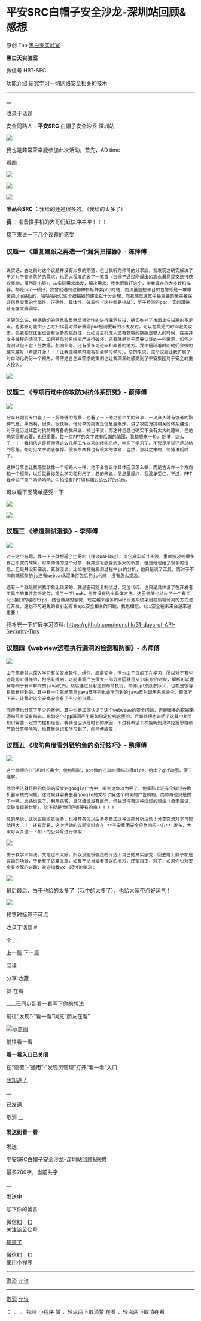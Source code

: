 #  平安SRC白帽子安全沙龙-深圳站回顾&感想

原创 Tao  [ 黑白天实验室 ](javascript:void\(0\);)

**黑白天实验室** ![]()

微信号 HBT-SEC

功能介绍 研究学习一切网络安全相关的技术

____

__

收录于话题

安全同路人 - **平安SRC** 白帽子安全沙龙 深圳站

![](https://raw.githubusercontent.com/tuchuang9/tc1/refs/heads/main/public/20211016225033.png)

我也是非常荣幸能参加此次活动，首先，AD time  

看图

![](https://raw.githubusercontent.com/tuchuang9/tc1/refs/heads/main/public/20211016225038.png)

![](https://raw.githubusercontent.com/tuchuang9/tc1/refs/heads/main/public/20211016225040.png)

![](https://raw.githubusercontent.com/tuchuang9/tc1/refs/heads/main/public/20211016225041.png)

 **唯品会SRC** ：我给的还是很多的。（我给的太多了）

 **我** ：准备换手机的大哥们赶快冲冲冲！！！

接下来说一下几个议题的感受

### 议题一 《重复建设之再造一个漏洞扫描器》- 陈师傅

![]()

    说实话，去之前对这个议题并没有太多的期望，但当我听完师傅的分享后，我发现这确实解决了甲方对于安全防护的需求，也更大程度的省了一笔钱（白帽子通过刚爆出的高危漏洞提交进行获取奖励，虽然是小钱），从实际需求出发，解决需求，我也很看好这个，毕竟现在的大多数扫描器，都是poc一顿扫，我曾就遇到过那种目标并非php的站，而流量监控平台的告警却是一堆爆破跑php路劲的，哈哈哈所以这个扫描器的建设就十分合理，而我感觉这其中最重要的是需要保证信息收集的全面性、正确性、具体性、效率性（这些都是挑战），至于检测的poc，实时跟进，补充强大漏洞库。

    不管怎么说，根据确切的信息收集然后针对性的进行漏洞扫描，确实弥补了市面上扫描器的不足点，也弥补可能由于乙方扫描器对最新漏洞poc检测更新的不太及时，可以在最短的时间避免攻击，但我相信这里也会有很多的挑战性，比如当主机庞大还有获取的数据足够大的时候，在高并发多线程的情况下，如何避免对系统资产进行破坏，还有就是对于需要认证的一些漏洞，如何才能测试但不留下脏数据，影响业务。还有很多可进步和改善的地方。我相信随着时间他们会做的越来越好（希望开源！！！让我这种菜鸡能有机会学习学习）。总的来说，这个议题让我扩展了对自动化的另一个视角，师傅结合企业需求的案例也让我深深的感受到了平安集团对于安全的重大投入。  

![](https://raw.githubusercontent.com/tuchuang9/tc1/refs/heads/main/public/20211016225042.png)

### 议题二 《专项行动中的攻防对抗体系研究》- 蔚师傅

![](https://raw.githubusercontent.com/tuchuang9/tc1/refs/heads/main/public/20211016225043.png)

    分享开始前专门查了一下蔚师傅的背景，也看了一下他之前相关的分享，一见真人就有强者的那种气息，果然啊，很快，很快啊，他分享的简直是信息量爆炸，讲了攻防对抗相关的体系建设，对于经历过红蓝对抗前期筹备的我来说，相当干货，而这种信息也确实不会有太大的趣味，但他确实很有必要，也很重要。每一页PPT的文字还有后面的脑图，我都想来一句: 卧槽，这么干！！！我相信这是蔚师傅这么几年工作以来的精华总结，学习了学习了。不管是用词还是总结的思路，都可见文字功底强悍。很多东西我也有很大的体会，当然，意料之中的，师傅讲超时了。

    这种分享也让我感觉就像一个指路人一样，他不会告诉你具体应该怎么做，而是告诉你一个方向和一个框架，以后就看你怎么学习和利用了，总的来说，信息量爆炸，我没承受住，不过，PPT我全拍下来了哈哈哈哈，生怕没有PPT资料错过这么好的总结。  

可以看下图简单感受一下

![](https://raw.githubusercontent.com/tuchuang9/tc1/refs/heads/main/public/20211016225044.png)

![](https://raw.githubusercontent.com/tuchuang9/tc1/refs/heads/main/public/20211016225045.png)

  

### 议题三 《渗透测试漫谈》- 李师傅

![](https://raw.githubusercontent.com/tuchuang9/tc1/refs/heads/main/public/20211016225046.png)

    对于这个标题，我一下子就想起了生哥的《浅谈WAF绕过》，可它真实却并不浅，里面涉及到很多自己研究的成果。可李师傅的这个分享，我并没有感受到很大的新意，但是他也给了很多的信息，但是并没有细说，真就漫谈。比如在挖掘漏洞过程中js的分析，他只是说了工具，而对于不同前端框架的js还有webpack混淆打包后的js代码，没有怎么提及。

    还有一个就是案例我印象比较深的，就是密码防复制绕过，定位代码。也只是具体说了在开发者工具中的事件监听定位，提了一下hook，但并没有给出具体方法。这里师傅也给出了一个有关api接口的越权tips，结合自身的感觉，现在越来越多的web业务系统采用前后端分离的方式进行开发，这也不可避免的会引起有关api安全相关的问题，我也相信，api安全在未来会越来越重要！

我补充一下扩展学习资料: https://github.com/inonshk/31-days-of-API-Security-Tips  

### 议题四《webview远程执行漏洞的检测和防御》- 杰师傅

![](https://raw.githubusercontent.com/tuchuang9/tc1/refs/heads/main/public/20211016225047.png)

    由于笔者并未深入学习有关安卓软件、组件、底层安全，但也由于目前正在学习，所以对于有些还是能听得懂的，包括有提到，之前漏洞产生很大一部分原因就是从js获取的对象，解析可以理解等同于安卓解同的java代码，然后通过反射达到命令执行，师傅ppt列出的poc，也都是很容易能看得到的，其中有一个就是简单java反序列化会学习到的java反射调用系统命令，整体听下来，让我对这个安卓安全有了不少的兴趣。

    而师傅也分享了不少的案例，其中也是加深认识了这个webview的安全问题，但是很多的挖掘来源细节并没有细说，比如这个app漏洞产生是如何定位到这里的。后面师傅也说明了这其中相关知识需要一定的门槛和经验，我猜也应该是时长的原因，不过我希望下次能听到具体挖掘思路细节的分享哈哈哈，也算是认识和学习到了，向师傅致敬！  

### 议题五 《攻防角度看外链钓鱼的奇淫技巧》- 鹏师傅

![](https://raw.githubusercontent.com/tuchuang9/tc1/refs/heads/main/public/20211016225048.png)

    这个师傅的PPT和时长虽少，但你别说，ppt做的还真的很细心很nice，给出了gif动图，便于理解。

    他的手法就是将钓鱼网站投放到google广告中，听到这你以为完了，但实际上还有个绕过谷歌机器审核的问题，这时候就需要去看google的文档了解这个相关的广告机制，而师傅也只是提了一嘴，思路也说了，利用跳转，具体细说没有展示，但我觉得有这种绕过的想法（勇于尝试，突破发现新世界），这不就是我们应该要有的嘛！！！！

    总的来说，这次议题收货很多，也推荐各位以后多多参加这种议题分析活动！分享交流对学习帮助很大！！！还有就是，这次活动的议题资料会在 **平安集团安全应急响应中心** 发布，大家可以关注一下如下的公众号进行领取！

![](https://raw.githubusercontent.com/tuchuang9/tc1/refs/heads/main/public/20211016225049.png)

  

  

    由于我学识尚浅，文笔也不太好，所以没能很强烈的传达出自己的真实感受，回去路上脑子都是议题的场景，于是有了这篇文章，如有不恰当或者错误的地方，还望指正，对了，如果你也对安全有浓厚的兴趣，欢迎加我wx一起讨论学习：

![](https://raw.githubusercontent.com/tuchuang9/tc1/refs/heads/main/public/20211016225050.png)

最后最后，由于他给的太多了（我中的太多了），也给大家带点好运气！  

![](https://raw.githubusercontent.com/tuchuang9/tc1/refs/heads/main/public/20211016225051.png)

  

  

预览时标签不可点

收录于话题 #

个 __

上一篇 下一篇

阅读

分享 收藏

赞 在看

____已同步到看一看[写下你的想法](javascript:;)

前往“发现”-“看一看”浏览“朋友在看”

![示意图](//res.wx.qq.com/mmbizwap/zh_CN/htmledition/images/pic/appmsg/pic_like_comment55871f.png)

前往看一看

**看一看入口已关闭**

在“设置”-“通用”-“发现页管理”打开“看一看”入口

[我知道了](javascript:;)

__

已发送

取消 __

####  发送到看一看

发送

平安SRC白帽子安全沙龙-深圳站回顾&感想

最多200字，当前共字

__

发送中

写下你的留言

微信扫一扫  
关注该公众号

[知道了](javascript:;)

微信扫一扫  
使用小程序

****

[取消](javascript:void\(0\);) [允许](javascript:void\(0\);)

****

[取消](javascript:void\(0\);) [允许](javascript:void\(0\);)

： ， 。 视频 小程序 赞 ，轻点两下取消赞 在看 ，轻点两下取消在看

